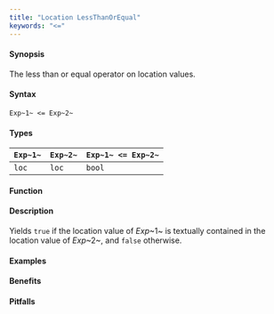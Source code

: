 ```yaml
---
title: "Location LessThanOrEqual"
keywords: "<="
---
```


#### Synopsis

The less than or equal operator on location values.

#### Syntax

`Exp~1~ <= Exp~2~`

#### Types


| `Exp~1~` | `Exp~2~` | `Exp~1~ <= Exp~2~`  |
| --- | --- | --- |
| `loc`     |  `loc`    | `bool`                |


#### Function

#### Description

Yields `true` if the location value of _Exp_~1~ is textually contained
in the location value of _Exp_~2~, and `false` otherwise.

#### Examples

#### Benefits

#### Pitfalls

